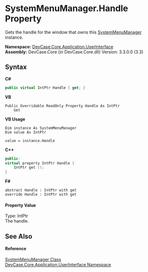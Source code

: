# SystemMenuManager.Handle Property 
 

Gets the handle for the window that owns this <a href="T_DevCase_Core_Application_UserInterface_SystemMenuManager">SystemMenuManager</a> instance.

**Namespace:**&nbsp;<a href="N_DevCase_Core_Application_UserInterface">DevCase.Core.Application.UserInterface</a><br />**Assembly:**&nbsp;DevCase.Core (in DevCase.Core.dll) Version: 3.3.0.0 (3.3)

## Syntax

**C#**<br />
``` C#
public virtual IntPtr Handle { get; }
```

**VB**<br />
``` VB
Public Overridable ReadOnly Property Handle As IntPtr
	Get
```

**VB Usage**<br />
``` VB Usage
Dim instance As SystemMenuManager
Dim value As IntPtr

value = instance.Handle

```

**C++**<br />
``` C++
public:
virtual property IntPtr Handle {
	IntPtr get ();
}
```

**F#**<br />
``` F#
abstract Handle : IntPtr with get
override Handle : IntPtr with get
```


#### Property Value
Type: IntPtr<br />The handle.

## See Also


#### Reference
<a href="T_DevCase_Core_Application_UserInterface_SystemMenuManager">SystemMenuManager Class</a><br /><a href="N_DevCase_Core_Application_UserInterface">DevCase.Core.Application.UserInterface Namespace</a><br />